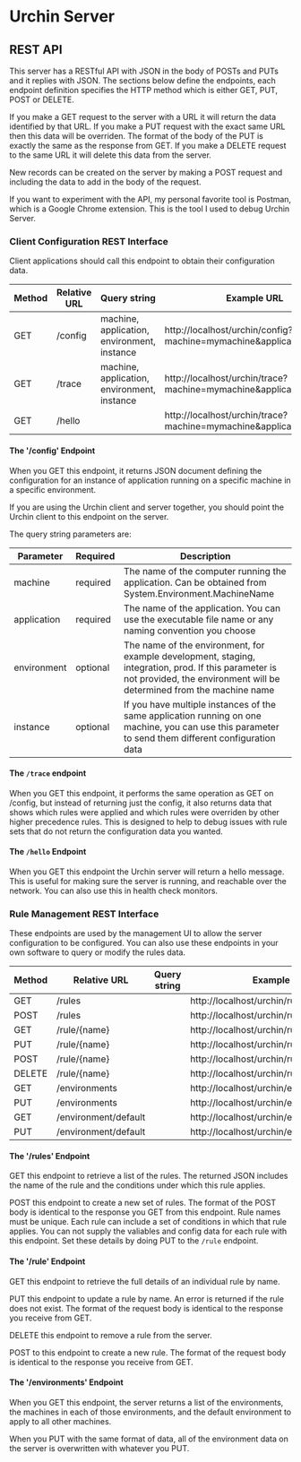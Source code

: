 ﻿# Urchin Server

## REST API
This server has a RESTful API with JSON in the body of POSTs and PUTs and it replies with JSON.
The sections below define the endpoints, each endpoint definition specifies the HTTP method
which is either GET, PUT, POST or DELETE.

If you make a GET request to the server with a URL it will return the data identified by that 
URL. If you make a PUT request with the exact same URL then this data will be overriden. The
format of the body of the PUT is exactly the same as the response from GET. If you make a
DELETE request to the same URL it will delete this data from the server.

New records can be created on the server by making a POST request and including the data to
add in the body of the request.

If you want to experiment with the API, my personal favorite tool is Postman, which is a
Google Chrome extension. This is the tool I used to debug Urchin Server.

### Client Configuration REST Interface
Client applications should call this endpoint to obtain their configuration data.

| Method | Relative URL | Query string | Example URL |
| ------ | ------------ |------------- | ----------- |
| GET    | /config      | machine, application, environment, instance | http://localhost/urchin/config?machine=mymachine&application=testapp |
| GET    | /trace       | machine, application, environment, instance | http://localhost/urchin/trace?machine=mymachine&application=testapp |
| GET    | /hello       |              | http://localhost/urchin/trace?machine=mymachine&application=testapp |

#### The '/config' Endpoint
When you GET this endpoint, it returns JSON document defining the configuration for an instance 
of application running on a specific machine in a specific environment.

If you are using the Urchin client and server together, you should point the Urchin client to 
this endpoint on the server.

The query string parameters are:

| Parameter   | Required  | Description |
| ----------- | --------- |------------ |
| machine     | required  | The name of the computer running the application. Can be obtained from System.Environment.MachineName |
| application | required  | The name of the application. You can use the executable file name or any naming convention you choose |
| environment | optional  | The name of the environment, for example development, staging, integration, prod. If this parameter is not provided, the environment will be determined from the machine name |
| instance    | optional  | If you have multiple instances of the same application running on one machine, you can use this parameter to send them different configuration data |

#### The `/trace` endpoint
When you GET this endpoint, it performs the same operation as GET on /config, but instead of returning
just the config, it also returns data that shows which rules were applied and which rules were overriden
by other higher precedence rules. This is designed to help to debug issues with rule sets that do not
return the configuration data you wanted.

#### The `/hello` Endpoint
When you GET this endpoint the Urchin server will return a hello message. This is useful for making sure 
the server is running, and reachable over the network. You can also use this in health check monitors.

### Rule Management REST Interface
These endpoints are used by the management UI to allow the server configuration to be configured.
You can also use these endpoints in your own software to query or modify the rules data.

| Method | Relative URL  | Query string | Example URL |
| ------ | ------------- |------------- | ----------- |
| GET    | /rules        |              | http://localhost/urchin/rules |
| POST   | /rules        |              | http://localhost/urchin/rules |
| GET    | /rule/{name}  |              | http://localhost/urchin/rule/rule1 |
| PUT    | /rule/{name}  |              | http://localhost/urchin/rule/rule1 |
| POST   | /rule/{name}  |              | http://localhost/urchin/rule/rule1 |
| DELETE | /rule/{name}  |              | http://localhost/urchin/rule/rule1 |
| GET    | /environments |              | http://localhost/urchin/environments |
| PUT    | /environments |              | http://localhost/urchin/environments |
| GET    | /environment/default |       | http://localhost/urchin/environment/default |
| PUT    | /environment/default |       | http://localhost/urchin/environment/default |

#### The '/rules' Endpoint
GET this endpoint to retrieve a list of the rules. The returned JSON includes the name of the rule
and the conditions under which this rule applies.

POST this endpoint to create a new set of rules. The format of the POST body is identical to the
response you GET from this endpoint. Rule names must be unique. Each rule can include a set of
conditions in which that rule applies. You can not supply the valiables and config data for each 
rule with this endpoint. Set these details by doing PUT to the `/rule` endpoint.

#### The '/rule' Endpoint
GET this endpoint to retrieve the full details of an individual rule by name.

PUT this endpoint to update a rule by name. An error is returned if the rule does not exist. The
format of the request body is identical to the response you receive from GET.

DELETE this endpoint to remove a rule from the server.

POST to this endpoint to create a new rule. The format of the request body is identical to the 
response you receive from GET.

#### The '/environments' Endpoint

When you GET this endpoint, the server returns a list of the environments, the machines in each
of those environments, and the default environment to apply to all other machines.

When you PUT with the same format of data, all of the environment data on the server is overwritten
with whatever you PUT.
